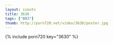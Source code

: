 ```yaml
--- 
layout: sieutv
title: 3630
tags: ["003"]
thumb: http://porn720.net/video/3630/poster.jpg
---
```

{% include porn720 key="3630" %} 
